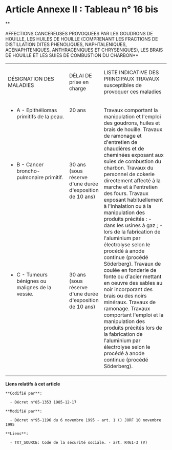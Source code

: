 # Article Annexe II : Tableau n° 16 bis

**

AFFECTIONS CANCEREUSES PROVOQUEES PAR LES GOUDRONS DE HOUILLE, LES HUILES DE HOUILLE (COMPRENANT LES FRACTIONS DE
DISTILLATION DITES PHENOLIQUES, NAPHTALENIQUES, ACENAPHTENIQUES, ANTHRACENIQUES ET CHRYSENIQUES), LES BRAIS DE HOUILLE ET LES
SUIES DE COMBUSTION DU CHARBON**

<table>
  <tbody>
    <tr>
      <td width="227">

DÉSIGNATION DES MALADIES

</td>
      <td width="76">

DÉLAI DE prise en charge

</td>
      <td width="265">

LISTE INDICATIVE DES PRINCIPAUX TRAVAUX susceptibles de provoquer ces maladies

</td>
    </tr>
    <tr>
      <td width="227" valign="top">

- A - Epithéliomas primitifs de la peau.

</td>
      <td width="76" valign="top">

20 ans

</td>
      <td valign="top" width="265" rowspan="3">

Travaux comportant la manipulation et l'emploi des goudrons, huiles et brais de houille. Travaux de ramonage et d'entretien
de chaudières et de cheminées exposant aux suies de combustion du charbon. Travaux du personnel de cokerie directement
affecté à la marche et à l'entretien des fours. Travaux exposant habituellement à l'inhalation ou à la manipulation des
produits précités : - dans les usines à gaz ; - lors de la fabrication de l'aluminium par électrolyse selon le procédé à
anode continue (procédé Söderberg). Travaux de coulée en fonderie de fonte ou d'acier mettant en oeuvre des sables au noir
incorporant des brais ou des noirs minéraux. Travaux de ramonage. Travaux comportant l'emploi et la manipulation des produits
précités lors de la fabrication de l'aluminium par électrolyse selon le procédé à anode continue (procédé Söderberg).

</td>
    </tr>
    <tr>
      <td valign="top" width="227">

- B - Cancer broncho-pulmonaire primitif.

</td>
      <td width="76" valign="top">

30 ans (sous réserve d'une durée d'exposition de 10 ans)

</td>
    </tr>
    <tr>
      <td valign="top" width="227">

- C - Tumeurs bénignes ou malignes de la vessie.

</td>
      <td width="76" valign="top">

30 ans (sous réserve d'une durée d'exposition de 10 ans)

</td>
    </tr>
  </tbody>
</table>

**Liens relatifs à cet article**

	**Codifié par**:

	  - Décret n°85-1353 1985-12-17

	**Modifié par**:

	  - Décret n°95-1196 du 6 novembre 1995 - art. 1 () JORF 10 novembre 1995

	**Liens**:

	  - TXT_SOURCE: Code de la sécurité sociale. - art. R461-3 (V)
